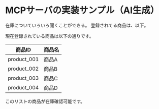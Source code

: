 # MCPサーバの実装サンプル（AI生成）

在庫についていろいろ聞くことができる。
登録されてる商品は、以下。


現在登録されている商品は以下の通りです。

| 商品ID         | 商品名   |
|----------------|----------|
| product_001    | 商品A    |
| product_002    | 商品B    |
| product_003    | 商品C    |
| product_004    | 商品D    |

このリストの商品が在庫確認可能です。